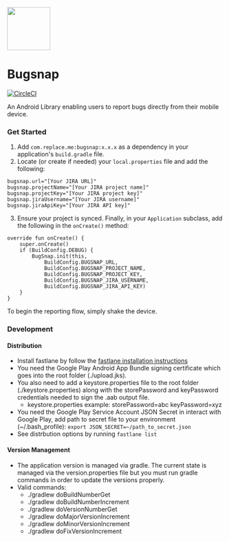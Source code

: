 <img src="https://grio.com/images/logo-small-54e7f941.svg" width=100/>

# Bugsnap 
[![CircleCI](https://circleci.com/gh/GrioSF/bugsnap-android/tree/master.svg?style=shield&circle-token=6dddb6e75b300271d4ea1a9aaf65f9cfe00348cc)](https://circleci.com/gh/GrioSF/bugsnap-android/tree/master)

An Android Library enabling users to report bugs directly from their mobile device.

### Get Started
1. Add `com.replace.me:bugsnap:x.x.x` as a dependency in your application's `build.gradle` file.
2. Locate (or create if needed) your `local.properties` file and add the following:
```
bugsnap.url="[Your JIRA URL]"
bugsnap.projectName="[Your JIRA project name]"
bugsnap.projectKey="[Your JIRA project key]"
bugsnap.jiraUsername="[Your JIRA username]"
bugsnap.jiraApiKey="[Your JIRA API key]"
```
3. Ensure your project is synced. Finally, in your `Application` subclass, add the following in the `onCreate()` method:
```
override fun onCreate() {                     
    super.onCreate()
    if (BuildConfig.DEBUG) {                  
        BugSnap.init(this,                    
            BuildConfig.BUGSNAP_URL,          
            BuildConfig.BUGSNAP_PROJECT_NAME, 
            BuildConfig.BUGSNAP_PROJECT_KEY,  
            BuildConfig.BUGSNAP_JIRA_USERNAME,
            BuildConfig.BUGSNAP_JIRA_API_KEY) 
    }                                         
}                                             
```

To begin the reporting flow, simply shake the device.

### Development
#### Distribution
  * Install fastlane by follow the [fastlane installation instructions](fastlane/README.md)
  * You need the Google Play Android App Bundle signing certificate which goes into the root folder (./upload.jks).
  * You also need to add a keystore.properties file to the root folder (./keystore.properties) along with the storePassword and keyPassword credentials needed to sign the .aab output file.
    * keystore.properties example:
      storePassword=abc
      keyPassword=xyz
  * You need the Google Play Service Account JSON Secret in interact with Google Play, add path to secret file to your environment (~/.bash_profile): `export JSON_SECRET=~/path_to_secret.json`
  * See distrbution options by running `fastlane list`

#### Version Management
  * The application version is managed via gradle. The current state is managed via the version.properties file but you must run gradle commands in order to update the versions properly.
  * Valid commands:
    * ./gradlew doBuildNumberGet
    * ./gradlew doBuildNumberIncrement
    * ./gradlew doVersionNumberGet
    * ./gradlew doMajorVersionIncrement
    * ./gradlew doMinorVersionIncrement
    * ./gradlew doFixVersionIncrement
